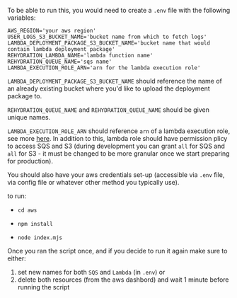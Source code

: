To be able to run this, you would need to create a `.env` file with the following variables:
```
AWS_REGION='your aws region'
USER_LOGS_S3_BUCKET_NAME='bucket name from which to fetch logs'
LAMBDA_DEPLOYMENT_PACKAGE_S3_BUCKET_NAME='bucket name that would contain lambda deployment package'
REHYDRATION_LAMBDA_NAME='lambda function name'
REHYDRATION_QUEUE_NAME='sqs name'
LAMBDA_EXECUTION_ROLE_ARN='arn for the lambda execution role'
```


`LAMBDA_DEPLOYMENT_PACKAGE_S3_BUCKET_NAME` should reference the name of an already existing bucket where you'd like to upload the deployment package to.

`REHYDRATION_QUEUE_NAME` and `REHYDRATION_QUEUE_NAME` should be given unique names.

`LAMBDA_EXECUTION_ROLE_ARN` should reference `arn` of a lambda execution role, see more [here](https://docs.aws.amazon.com/lambda/latest/dg/lambda-intro-execution-role.html#permissions-executionrole-console). In addition to this, lambda role should have permission plicy to access SQS and S3 (during development you can grant `all` for SQS and `all` for S3 - it must be changed to be more granular once we start preparing for production).

You should also have your aws credentials set-up (accessible via `.env` file, via config file or whatever other method you typically use).

to run:
- `cd aws`

- `npm install`

- `node index.mjs`

Once you ran the script once, and if you decide to run it again make sure to either:
1. set new names for both `SQS` and `Lambda` (in `.env`)
or
2. delete both resources (from the aws dashbord) and wait 1 minute before running the script
